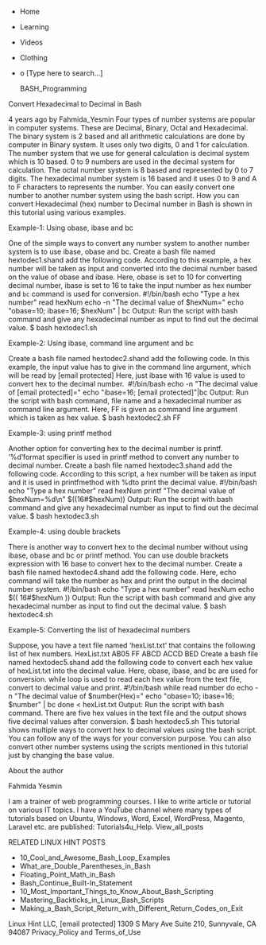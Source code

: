




















































* Home
* Learning
* Videos
* Clothing
*
  o [Type here to search...]


   BASH_Programming


Convert Hexadecimal to Decimal in Bash

4 years ago
by Fahmida_Yesmin
Four types of number systems are popular in computer systems. These are
Decimal, Binary, Octal and Hexadecimal. The binary system is 2 based and all
arithmetic calculations are done by computer in Binary system. It uses only two
digits, 0 and 1 for calculation. The number system that we use for general
calculation is decimal system which is 10 based. 0 to 9 numbers are used in the
decimal system for calculation. The octal number system is 8 based and
represented by 0 to 7 digits. The hexadecimal number system is 16 based and it
uses 0 to 9 and A to F characters to represents the number. You can easily
convert one number to another number system using the bash script. How you can
convert Hexadecimal (hex) number to Decimal number in Bash is shown in this
tutorial using various examples.


Example-1: Using obase, ibase and bc

One of the simple ways to convert any number system to another number system is
to use ibase, obase and bc. Create a bash file named hextodec1.shand add the
following code. According to this example, a hex number will be taken as input
and converted into the decimal number based on the value of obase and ibase.
Here, obase is set to 10 for converting decimal number, ibase is set to 16 to
take the input number as hex number and `bc` command is used for conversion.
#!/bin/bash
echo "Type a hex number"
read hexNum
echo -n "The decimal value of $hexNum="
echo "obase=10; ibase=16; $hexNum" | bc
Output:
Run the script with bash command and give any hexadecimal number as input to
find out the decimal value.
$ bash hextodec1.sh

Example-2: Using ibase, command line argument and bc

Create a bash file named hextodec2.shand add the following code. In this
example, the input value has to give in the command line argument, which will
be read by [email protected] Here, just ibase with 16 value is used to convert
hex to the decimal number. 
#!/bin/bash
echo -n "The decimal value of [email protected]="
echo "ibase=16; [email protected]"|bc
Output:
Run the script with bash command, file name and a hexadecimal number as command
line argument. Here, FF is given as command line argument which is taken as hex
value.
$ bash hextodec2.sh FF

Example-3: using printf method

Another option for converting hex to the decimal number is printf. ‘%d’format
specifier is used in printf method to convert any number to decimal number.
Create a bash file named hextodec3.shand add the following code. According to
this script, a hex number will be taken as input and it is used in printfmethod
with %dto print the decimal value.
#!/bin/bash
echo "Type a hex number"
read hexNum
printf "The decimal value of $hexNum=%d\n" $((16#$hexNum))
Output:
Run the script with bash command and give any hexadecimal number as input to
find out the decimal value.
$ bash hextodec3.sh

Example-4: using double brackets

There is another way to convert hex to the decimal number without using ibase,
obase and bc or printf method. You can use double brackets expression with 16
base to convert hex to the decimal number. Create a bash file named
hextodec4.shand add the following code. Here, echo command will take the number
as hex and print the output in the decimal number system.
#!/bin/bash
echo "Type a hex number"
read hexNum
echo $(( 16#$hexNum ))
Output:
Run the script with bash command and give any hexadecimal number as input to
find out the decimal value.
$ bash hextodec4.sh

Example-5: Converting the list of hexadecimal numbers

Suppose, you have a text file named ‘hexList.txt’ that contains the following
list of hex numbers.
HexList.txt
AB05
FF
ABCD
ACCD
BED
Create a bash file named hextodec5.shand add the following code to convert each
hex value of hexList.txt into the decimal value. Here, obase, ibase, and bc are
used for conversion. while loop is used to read each hex value from the text
file, convert to decimal value and print.
#!/bin/bash
while read number
do
echo -n "The decimal value of $number(Hex)="
echo "obase=10; ibase=16; $number" | bc
done < hexList.txt
Output:
Run the script with bash command. There are five hex values in the text file
and the output shows five decimal values after conversion.
$ bash hextodec5.sh
This tutorial shows multiple ways to convert hex to decimal values using the
bash script. You can follow any of the ways for your conversion purpose. You
can also convert other number systems using the scripts mentioned in this
tutorial just by changing the base value.


About the author


Fahmida Yesmin

I am a trainer of web programming courses. I like to write article or tutorial
on various IT topics. I have a YouTube channel where many types of tutorials
based on Ubuntu, Windows, Word, Excel, WordPress, Magento, Laravel etc. are
published: Tutorials4u_Help.
View_all_posts

RELATED LINUX HINT POSTS


* 10_Cool_and_Awesome_Bash_Loop_Examples
* What_are_Double_Parentheses_in_Bash
* Floating_Point_Math_in_Bash
* Bash_Continue_Built-In_Statement
* 10_Most_Important_Things_to_Know_About_Bash_Scripting
* Mastering_Backticks_in_Linux_Bash_Scripts
* Making_a_Bash_Script_Return_with_Different_Return_Codes_on_Exit

Linux Hint LLC, [email protected]
1309 S Mary Ave Suite 210, Sunnyvale, CA 94087
 Privacy_Policy and Terms_of_Use
